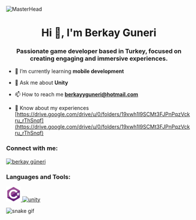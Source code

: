 ![MasterHead](https://www.joberty.com/blog/content/images/size/w2640/2023/09/software-engineer.png)
<h1 align="center">Hi 👋, I'm Berkay Guneri</h1>
<h3 align="center">Passionate game developer based in Turkey, focused on creating engaging and immersive experiences.</h3>

- 🌱 I’m currently learning **mobile development**

- 💬 Ask me about **Unity**

- 📫 How to reach me **berkayyguneri@hotmail.com**

- 📄 Know about my experiences [https://drive.google.com/drive/u/0/folders/19xwh1l9SCMt3FJPnPqzVckru_rThSnqf](https://drive.google.com/drive/u/0/folders/19xwh1l9SCMt3FJPnPqzVckru_rThSnqf)

<h3 align="left">Connect with me:</h3>
<p align="left">
<a href="https://linkedin.com/in/berkay güneri" target="blank"><img align="center" src="https://raw.githubusercontent.com/rahuldkjain/github-profile-readme-generator/master/src/images/icons/Social/linked-in-alt.svg" alt="berkay güneri" height="30" width="40" /></a>
</p>

<h3 align="left">Languages and Tools:</h3>
<p align="left"> <a href="https://www.w3schools.com/cs/" target="_blank" rel="noreferrer"> <img src="https://raw.githubusercontent.com/devicons/devicon/master/icons/csharp/csharp-original.svg" alt="csharp" width="40" height="40"/> </a> <a href="https://unity.com/" target="_blank" rel="noreferrer"> <img src="https://www.vectorlogo.zone/logos/unity3d/unity3d-icon.svg" alt="unity" width="40" height="40"/> </a> </p>

![snake gif](https://github.com/berkayguneri/berkayguneri/blob/output/github-contribution-grid-snake.gif)
